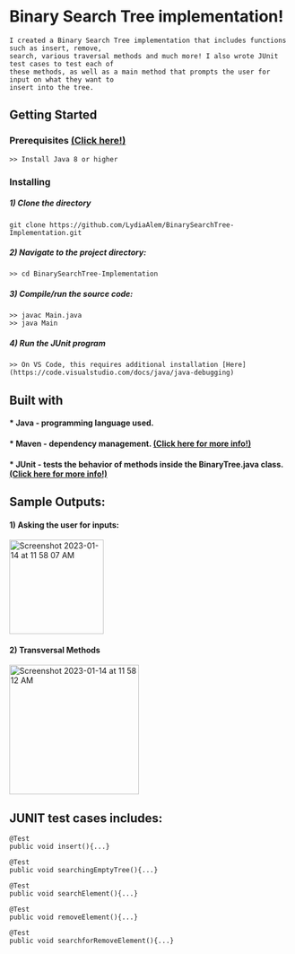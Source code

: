 # Binary Search Tree implementation!
    I created a Binary Search Tree implementation that includes functions such as insert, remove, 
    search, various traversal methods and much more! I also wrote JUnit test cases to test each of 
    these methods, as well as a main method that prompts the user for input on what they want to 
    insert into the tree.
 

## Getting Started
                
### Prerequisites [(Click here!)](https://code.visualstudio.com/docs/java/java-tutorial)
    >> Install Java 8 or higher
        
### Installing
##### 1) Clone the directory
    git clone https://github.com/LydiaAlem/BinarySearchTree-Implementation.git
           
         
##### 2) Navigate to the project directory:
    >> cd BinarySearchTree-Implementation
        
##### 3) Compile/run the source code:
    >> javac Main.java
    >> java Main
                
##### 4) Run the JUnit program
    >> On VS Code, this requires additional installation [Here](https://code.visualstudio.com/docs/java/java-debugging)
        
        
## Built with

#### * Java - programming language used. 
#### * Maven - dependency management. [(Click here for more info!)](https://spring.io/guides/gs/maven/)
#### * JUnit - tests the behavior of methods inside the BinaryTree.java class. [(Click here for more info!)](https://code.visualstudio.com/docs/java/java-testing)


        

## Sample Outputs:

  

#### 1) Asking the user for inputs:
    
<img width="168" alt="Screenshot 2023-01-14 at 11 58 07 AM" src="https://user-images.githubusercontent.com/107647071/212488769-99d07989-e9ab-4063-9dce-5d0af4a483ea.png">

#### 2) Transversal Methods
    
<img width="231" alt="Screenshot 2023-01-14 at 11 58 12 AM" src="https://user-images.githubusercontent.com/107647071/212488813-740f1d96-992e-4fc7-8227-50e619d69fed.png">

    
 
## JUNIT test cases includes: 
    
    @Test
    public void insert(){...}
        
    @Test
    public void searchingEmptyTree(){...}
        
    @Test
    public void searchElement(){...}
        
    @Test
    public void removeElement(){...}
        
    @Test 
    public void searchforRemoveElement(){...}
